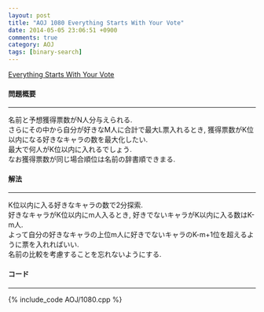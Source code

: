 ```yaml
---
layout: post
title: "AOJ 1080 Everything Starts With Your Vote"
date: 2014-05-05 23:06:51 +0900
comments: true
category: AOJ
tags: [binary-search]
---
```


[Everything Starts With Your Vote](http://judge.u-aizu.ac.jp/onlinejudge/description.jsp?id=1080)

#### 問題概要

****

名前と予想獲得票数がN人分与えられる.  
さらにその中から自分が好きなM人に合計で最大L票入れるとき, 獲得票数がK位以内になる好きなキャラの数を最大化したい.  
最大で何人がK位以内に入れるでしょう.  
なお獲得票数が同じ場合順位は名前の辞書順できまる.  

#### 解法

****

K位以内に入る好きなキャラの数で2分探索.  
好きなキャラがK位以内にm人入るとき, 好きでないキャラがK以内に入る数はK-m人.  
よって自分の好きなキャラの上位m人に好きでないキャラのK-m+1位を超えるように票を入れればいい.  
名前の比較を考慮することを忘れないようにする.  

#### コード

****

{% include_code AOJ/1080.cpp %}


